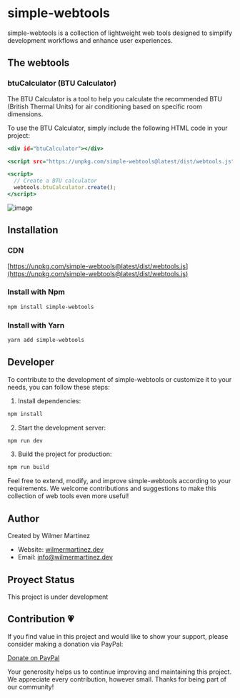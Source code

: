 # simple-webtools

simple-webtools is a collection of lightweight web tools designed to simplify development workflows and enhance user experiences.

## The webtools

### btuCalculator (BTU Calculator)

The BTU Calculator is a tool to help you calculate the recommended BTU (British Thermal Units) for air conditioning based on specific room dimensions.

To use the BTU Calculator, simply include the following HTML code in your project:

```.html
<div id="btuCalculator"></div>

<script src="https://unpkg.com/simple-webtools@latest/dist/webtools.js"></script>

<script>
  // Create a BTU calculator
  webtools.btuCalculator.create();
</script>
```

![image](https://github.com/wilmerm/webtools/assets/44853160/f8872ed1-de21-4195-b26f-8aed3b035caf)

## Installation

### CDN

[https://unpkg.com/simple-webtools@latest/dist/webtools.js](https://unpkg.com/simple-webtools@latest/dist/webtools.js)

### Install with Npm

```.sh
npm install simple-webtools
```

### Install with Yarn

```.sh
yarn add simple-webtools
```

## Developer

To contribute to the development of simple-webtools or customize it to your needs, you can follow these steps:

1. Install dependencies:

```.sh
npm install
```

2. Start the development server:

```.sh
npm run dev
```

3. Build the project for production:

```.sh
npm run build
```

Feel free to extend, modify, and improve simple-webtools according to your requirements. We welcome contributions and suggestions to make this collection of web tools even more useful!

## Author

Created by Wilmer Martinez

* Website: [wilmermartinez.dev](https://wilmermartinez.dev)
* Email: info@wilmermartinez.dev

## Proyect Status

This project is under development

## Contribution 💗

If you find value in this project and would like to show your support, please consider making a donation via PayPal:

[Donate on PayPal](https://paypal.me/martinezwilmer?country.x=DO&locale.x=es_XC)

Your generosity helps us to continue improving and maintaining this project. We appreciate every contribution, however small. Thanks for being part of our community!
